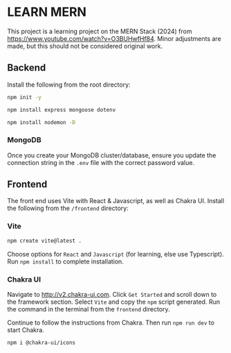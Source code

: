 # LEARN MERN

This project is a learning project on the MERN Stack (2024) from <https://www.youtube.com/watch?v=O3BUHwfHf84>. Minor adjustments are made, but this should not be considered original work.

## Backend

Install the following from the root directory:

```bash
npm init -y

npm install express mongoose dotenv

npm install nodemon -D
```

### MongoDB

Once you create your MongoDB cluster/database, ensure you update the connection string in the `.env` file with the correct password value.

## Frontend

The front end uses Vite with React & Javascript, as well as Chakra UI. Install the following from the `/frontend` directory:

### Vite

```bash
npm create vite@latest .
```

Choose options for `React` and `Javascript` (for learning, else use Typescript). Run `npm install` to complete installation.

### Chakra UI

Navigate to <http://v2.chakra-ui.com>. Click `Get Started` and scroll down to the framework section. Select `Vite` and copy the `npm` script generated. Run the command in the terminal from the `frontend` directory.

Continue to follow the instructions from Chakra. Then run `npm run dev` to start Chakra.

```bash
npm i @chakra-ui/icons
```
